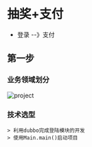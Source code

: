 # 抽奖+支付

* 登录 --》支付

##  第一步

### 	业务领域划分

![project](https://github.com/xiaohaiLab/gupao-note/blob/master/assert/project.png)



### 	技术选型  

	> 利用dubbo完成登陆模块的开发
	> 使用Main.main()启动项目

